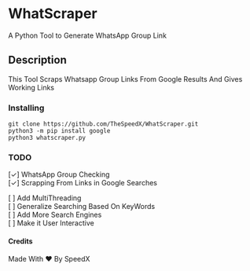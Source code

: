# WhatScraper
A Python Tool to Generate WhatsApp Group Link 

## Description
This Tool Scraps Whatsapp Group Links From Google Results And Gives Working Links

### Installing

```
git clone https://github.com/TheSpeedX/WhatScraper.git
python3 -m pip install google
python3 whatscraper.py
```
### TODO
[✓] WhatsApp Group Checking  <br>
[✓] Scrapping From Links in Google Searches <br>

[ ] Add MultiThreading <br>
[ ] Generalize Searching Based On KeyWords <br>
[ ] Add More Search Engines <br>
[ ] Make it User Interactive <br>


#### Credits
Made With ❤ By SpeedX 
